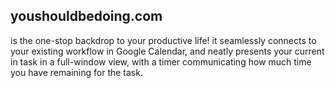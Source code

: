 ## youshouldbedoing.com
is the one-stop backdrop to your productive life! it seamlessly connects to your existing workflow in Google Calendar, and neatly presents your current in task in a full-window view, with a timer communicating how much time you have remaining for the task.

